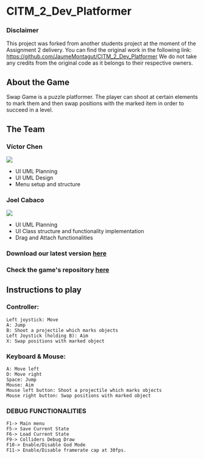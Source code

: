 ﻿# CITM_2_Dev_Platformer

### Disclaimer
This project was forked from another students project at the moment of the Assignment 2 delivery. 
You can find the original work in the following link: https://github.com/JaumeMontagut/CITM_2_Dev_Platformer
We do not take any credits from the original code as it belongs to their respective owners.

## About the Game 
Swap Game is a puzzle platformer. The player can shoot at certain elements to mark them and then swap positions with the marked item in order to succeed in a level.

## The Team
### Víctor Chen
![](https://i.imgur.com/whMlj9l.png)

 - UI UML Planning
 - UI UML Design
 - Menu setup and structure

### Joel Cabaco
![](https://i.imgur.com/IDu18wy.png)
 
 - UI UML Planning
 - UI Class structure and functionality implementation
 - Drag and Attach functionalities

	
### Download our latest version [here](https://github.com/dynamiczero99/CITM_2_Dev_Platformer/releases)
### Check the game's repository [here](https://github.com/dynamiczero99/CITM_2_Dev_Platformer)

## Instructions to play

### Controller:
	Left joystick: Move
	A: Jump
	B: Shoot a projectile which marks objects
	Left Joystick (holding B): Aim
	X: Swap positions with marked object
	
### Keyboard & Mouse:
	A: Move left
	D: Move right
	Space: Jump
	Mouse: Aim
	Mouse left button: Shoot a projectile which marks objects
	Mouse right button: Swap positions with marked object
	
### DEBUG FUNCTIONALITIES
	
	F1-> Main menu
	F5-> Save Current State
	F6-> Load Current State
	F9-> Colliders Debug Draw
	F10-> Enable/Disable God Mode
	F11-> Enable/Disable framerate cap at 30fps.
